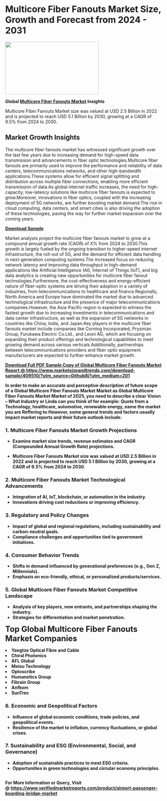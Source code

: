 <H1>Multicore Fiber Fanouts Market Size, Growth and Forecast from 2024 - 2031</H1><img class="aligncenter size-medium wp-image-584254" src="https://thirdeyenews.in/wp-content/uploads/2024/09/Global-Market-Research-300x168.jpeg" alt="" width="300" height="168" /><p><strong>Global&nbsp;<a href="https://www.marketsizeandtrends.com/download-sample/409510/?utm_source=Github8j?utm_medium=201">Multicore Fiber Fanouts Market</a> Insights</strong></p><p>Multicore Fiber Fanouts Market size was valued at USD 2.5 Billion in 2022 and is projected to reach USD 5.1 Billion by 2030, growing at a CAGR of 9.5% from 2024 to 2030.</p><p><h2>Market Growth Insights</h2> <p>The multicore fiber fanouts market has witnessed significant growth over the last few years due to increasing demand for high-speed data transmission and advancements in fiber optic technologies.Multicore fiber fanouts are primarily used to improve the performance and reliability of data centers, telecommunications networks, and other high-bandwidth applications.These systems allow for efficient signal splitting and distribution across multiple fiber connections, enabling more efficient transmission of data.As global internet traffic increases, the need for high-capacity, low-latency solutions like multicore fiber fanouts is expected to grow.Moreover, innovations in fiber optics, coupled with the increasing deployment of 5G networks, are further boosting market demand.The rise in cloud computing, data centers, and smart cities is also driving the adoption of these technologies, paving the way for further market expansion over the coming years.</p> <p><strong><a href="#">Download Sample</a></strong></p> <p>Market analysts project the multicore fiber fanouts market to grow at a compound annual growth rate (CAGR) of X% from 2024 to 2030.This growth is largely fueled by the ongoing transition to higher-speed internet infrastructure, the roll-out of 5G, and the demand for efficient data handling in next-generation computing systems.The increased focus on reducing network latency and improving data throughput in high-demand applications like Artificial Intelligence (AI), Internet of Things (IoT), and big data analytics is creating new opportunities for multicore fiber fanout technologies.Furthermore, the cost-effectiveness and energy-efficient nature of fiber-optic systems are driving their adoption in a variety of industries, from telecommunications to healthcare and finance.Regionally, North America and Europe have dominated the market due to advanced technological infrastructure and the presence of major telecommunications companies.However, the Asia-Pacific region is expected to witness the fastest growth due to increasing investments in telecommunications and data center infrastructure, as well as the expansion of 5G networks in countries like China, India, and Japan.Key players in the multicore fiber fanouts market include companies like Corning Incorporated, Prysmian Group, Furukawa Electric Co.Ltd., and Leoni AG, which are focusing on expanding their product offerings and technological capabilities to meet growing demand across various verticals.Additionally, partnerships between telecommunications providers and fiber optic equipment manufacturers are expected to further enhance market growth.</p> <p><strong><a href="#"></p><p><span class=""><strong>Download Full PDF Sample Copy of Global Multicore Fiber Fanouts Market Report</strong> @ <a href="https://www.marketsizeandtrends.com/download-sample/409510/?utm_source=Github8j?utm_medium=201" target="_blank">https://www.marketsizeandtrends.com/download-sample/409510/?utm_source=Github8j?utm_medium=201</a></span></p><p>In order to make an accurate and perceptive description of future scope of a Global&nbsp;Multicore Fiber Fanouts Market Market as Global&nbsp;Multicore Fiber Fanouts Market Market of 2025, you need to describe a clear Vision &ndash; What Industry or Linda can you think of for example: Quote from a Technology, healthcare, automotive, renewable energy, name the market you are Reffering to.However, some general trends and factors usually impact market reports and their future outlook include:</p><h3>1.&nbsp;<strong>Multicore Fiber Fanouts Market Growth Projections</strong></h3><ul><li>Examine market size trends, revenue estimates and CAGR (Compounded Annual Growth Rate) projections.</li><li><p>Multicore Fiber Fanouts Market size was valued at USD 2.5 Billion in 2022 and is projected to reach USD 5.1 Billion by 2030, growing at a CAGR of 9.5% from 2024 to 2030.</p></li></ul><h3>2.&nbsp;<strong>Multicore Fiber Fanouts Market Technological Advancements</strong></h3><ul><li>Integration of AI, IoT, blockchain, or automation in the industry.</li><li>Innovations driving cost reductions or improving efficiency.</li></ul><h3>3.&nbsp;<strong>Regulatory and Policy Changes</strong></h3><ul><li>Impact of global and regional regulations, including sustainability and carbon-neutral goals.</li><li>Compliance challenges and opportunities tied to government initiatives.</li></ul><h3>4.&nbsp;<strong>Consumer Behavior Trends</strong></h3><ul><li>Shifts in demand influenced by generational preferences (e.g., Gen Z, Millennials).</li><li>Emphasis on eco-friendly, ethical, or personalized products/services.</li></ul><h3>5.&nbsp;<strong>Global Multicore Fiber Fanouts Market Competitive Landscape</strong></h3><ul><li>Analysis of key players, new entrants, and partnerships shaping the industry.</li><li>Strategies for differentiation and market penetration.</li></ul><p data-pm-slice="1 1 []"><span style="color: inherit; font-family: inherit; font-size: 25px;">Top Global Multicore Fiber Fanouts Market Companies</span></p><div class="" data-test-id=""><p><li>Yangtze Optical Fibre and Cable</li><li> Chiral Photonics</li><li> AFL Global</li><li> Meisu Technology</li><li> Optoscribe</li><li> Humanetics Group</li><li> Fibrain Group</li><li> Anfkom</li><li> SunTrec</li></p></div><h3>6.&nbsp;<strong>Economic and Geopolitical Factors</strong></h3><ul><li>Influence of global economic conditions, trade policies, and geopolitical events.</li><li>Resilience of the market to inflation, currency fluctuations, or global crises.</li></ul><h3>7.&nbsp;<strong>Sustainability and ESG (Environmental, Social, and Governance)</strong></h3><ul><li>Adoption of sustainable practices to meet ESG criteria.</li><li>Opportunities in green technologies and circular economy principles.</li></ul><h2><strong style="font-size: 14px;">For More Information or Query, Visit @&nbsp;</strong><a style="background-color: #ffffff; font-size: 14px;" href="https://www.marketsizeandtrends.com/report/multicore-fiber-fanouts-market/" target="_blank">https://www.verifiedmarketreports.com/product/airport-passenger-boarding-bridge-market</a></h2>